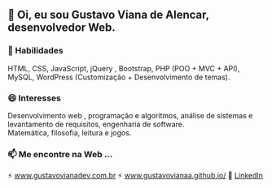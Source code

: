 ##  👋 Oi, eu sou Gustavo Viana de Alencar, desenvolvedor Web.

<!--
**gustavovianaA/gustavovianaA** is a ✨ _special_ ✨ repository because its `README.md` (this file) appears on your GitHub profile.

- 🔭 I’m currently working on ...
- 🌱 I’m currently learning ...
- 👯 I’m looking to collaborate on ...
- 🤔 I’m looking for help with ...
- 💬 Ask me about ...
- 📫 How to reach me: ...
- 😄 Pronouns: ...
- ⚡ Fun fact: ...
-->

### 🌱 Habilidades
HTML, CSS, JavaScript, jQuery , Bootstrap, PHP (POO + MVC + API), MySQL, WordPress (Customização + Desenvolvimento de temas).
### 😄 Interesses
Desenvolvimento web , programação e algorítmos, análise de sistemas e levantamento de requisitos, engenharia de software.<br>
Matemática, filosofia, leitura e jogos.
### 📫 Me encontre na Web ...
⚡ <a target="_blank" href="https://gustavovianadev.com.br">www.gustavovianadev.com.br</a>
⚡ <a target="_blank" href="https://gustavovianaa.github.io/">www.gustavovianaa.github.io/</a>
💬 <a target="_blank" href="https://www.linkedin.com/in/gustavo-viana-5ab0b715b/">LinkedIn</a>
